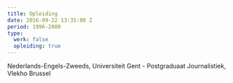 ```yaml
---
title: Opleiding
date: 2016-09-22 13:35:00 Z
period: 1996-2000
type:
  werk: false
  opleiding: true
---
```


Nederlands-Engels-Zweeds, Universiteit Gent - Postgraduaat Journalistiek, Vlekho Brussel